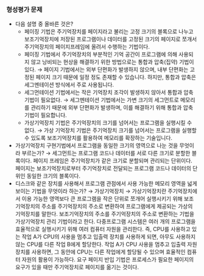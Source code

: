 ### 형성평가 문제

- 다음 설명 중 올바른 것은?
    - 페이징 기법은 주기억장치를 페이지라고 불리는 고정 크기의 블록으로 나누고 보조기억장치에 저장된 프로그램이나 데이터를 고정된 크기의 페이지로 쪼개서 주기억장치의 페이지프레임에 올려서 수행하는 기법이다.
    - 페이징 기법에서 주기억장치의 부분적인 기억 공간이 프로그램에 의해 사용되지 않고 낭비되는 현상을 해결하기 위한 방법으로는 통합과 압축(집약) 기법이 있다. → 페이지 기법에서는 외부 단편화가 발생하지 않으며, 내부 단편화는 고정된 페이지 크기 때문에 일정 정도 존재할 수 있습니다. 하지만, 통합과 압축은 세그멘테이션 방식에서 주로 사용됩니다.
    - 세그먼테이션 기법에서는 작은 기억장치 조각이 발생하지 않아서 통합과 압축 기법이 필요없다. → 세그멘테이션 기법에서는 가변 크기의 세그먼트로 메모리를 관리하기 때문에 외부 단편화가 발생하며, 이를 해결하기 위해 통합과 압축 기법이 필요합니다.
    - 가상기억장치 기법은 주기억장치의 크기를 넘어서는 프로그램을 실행시킬 수 없다. → 가상 기억장치 기법은 주기억장치 크기를 넘어서는 프로그램을 실행할 수 있도록 보조기억장치를 활용하여 메모리를 확장하는 기술입니다.
- 가상기억장치 구현기법에서 프로그램을 동일한 크기의 영역으로 나눈 것을 무엇이라 부르는가? → 세그먼트는 프로그램 코드나 데이터를 서로 다른 크기로 분할한 블록이다. 페이지 프레임은 주기억장치가 같은 크기로 분할되며 관리되는 단위이다. 페이지는 보조기억장치로부터 주기억장치로 전달되는 프로그램 코드나 데이터의 단위인 동일한 크기의 블록이다.
- 디스크와 같은 장치를 사용해서 프로그램 관점에서 사용 가능한 메모리 영역을 넓게 보이는 기법을 무엇이라 하는가? → 가상기억장치 → 가상기억장치란 주기억장치에서 이용 가능한 영역보다 큰 프로그램을 작은 단위로 쪼개어 실행시키기 위해 보조기억장치의 주소를 주기억장치의 주소로 변환하여 프로그램에게 제공되는 가상의 기억장치를 말한다. 보조기억장치의 주소를 주기억장치의 주소로 변환하는 기법을 가상기억장치 관리 기법이라고 한다. 다중프로그램 시스템은 여러 개의 프로그램을 효율적으로 실행시키기 위해 여러 컴퓨터 자원을 관리한다. 즉, CPU를 사용하고 있는 작업 A가 CPU의 사용을 멈추고 입출력 장치를 사용하게 되면, 아무도 사용하지 않는 CPU를 다른 작업 B에게 할당한다. 작업 A가 CPU 사용을 멈추고 입출력 자원 장치를 사용하면, 그 동안에 CPU는 다른 작업에게 할당될 수 있으며 효율적인 컴퓨터 자원의 활용이 가능하다. 요구 페이지 반입 기법은 프로세스가 필요한 페이지의 요구가 있을 때만 주기억장치로 페이지를 옮기는 것이다.